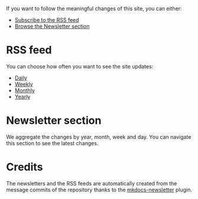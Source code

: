 If you want to follow the meaningful changes of this site, you can either:

-   [Subscribe to the RSS feed](#rss_feed)
-   [Browse the Newsletter section](#newsletter_section)

# RSS feed

You can choose how often you want to see the site updates:

-   [Daily](https://docs.xga.com/daily.xml)
-   [Weekly](https://docs.xga.com/weekly.xml)
-   [Monthly](https://docs.xga.com/monthly.xml)
-   [Yearly](https://docs.xga.com/yearly.xml)

# Newsletter section

We aggregate the changes by year, month, week and day. You can navigate this section to see the latest changes.

# Credits

The newsletters and the RSS feeds are automatically created from the message commits of the repository thanks to the
[mkdocs-newsletter](https://lyz-code.github.io/mkdocs-newsletter/) plugin.
